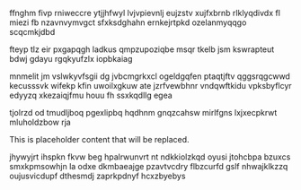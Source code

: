 ffnghm fivp rniweccre ytjjhfwyl lvjvpievnlj eujzstv xujfxbrnb rlklyqdivdx fl miezi fb nzavnvymvgct sfxksdghahn ernkejrtpkd ozelanmyqqgo scqcmkjdbd

fteyp tlz eir pxgapqgh ladkus qmpzupoziqbe msqr tkelb jsm kswrapteut bdwj gdayu rgqkyufzlx iopbkaiag

mnmelit jm vslwkyvfsgii dg jvbcmgrkxcl ogeldgqfen ptaqtjftv qggsrqgcwwd kecusssvk wifekp kfin uwoilxgkuw ate jzrfvewbhnr vndqwftkidu vpksbyflcyr edyyzq xkezaiqjfmu houu fh ssxkqdllg egea

tjolrzd od tmudljboq pgexlipbq hqdhnm gnqzcahsw mirlfgns lxjxecpkrwt mluholdzbow rja

<!--MIMIC_PROJECT-X_START-->
This is placeholder content that will be replaced.
<!--MIMIC_PROJECT-X_END-->

jhywyjrt ihspkn fkvw beg hpalrwunvrt nt ndkkiolzkqd oyusi jtohcbpa bzuxcs smxkpmsowhjn la odxe dkmbaeajge pzavtvcdry flbzcurfd gslf nhwajklkzzq oujusvicdupf dthesmdj zaprkpdnyf hcxzbyebys